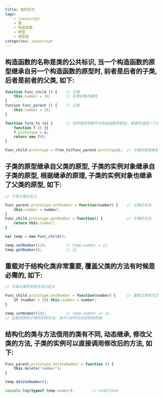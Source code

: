 ```yaml
---
title: 类的层次
tags: 
    - javascript
    - 类
    - 构造函数
    - 原型
    - 原型链
categories: javascript
---
```


## 构造函数的名称是类的公共标识, 当一个构造函数的原型继承自另一个构造函数的原型时, 前者是后者的子类, 后者是前者的父类, 如下:
<!-- more -->

```javascript
function Func_child () {	// 子类
	this.number = 10;		// 实例对象的属性
}
funcion Func_parent () {	// 父类
	this.number = 20;
}

function form_to (o) {		// 将传递的参数作为构造函数的原型, 新建并返回一个实例对象, 这个对象继承自o
	function f () {}
	f.prototype = o;
	return new f();
}

Func_child.prototype = from_to(Func_parent.prototype);	// 子类的原型继承自父类的原型
```

## 子类的原型继承自父类的原型, 子类的实例对象继承自子类的原型, 根据继承的原理, 子类的实例对象也继承了父类的原型, 如下:
```javascript
// 子类父类以定义

Func_parent.prototype.setNumber = function(number) {	// 父类的方法
	this.number = number;
}
Func_child.prototype.getNumber = function() {			// 子类的方法
	return this.number;
}

var temp = new Func_child();

temp.setNumber(11);			// temp.number = 11
temp.getNumber();			// 11
```

## 重载对于结构化类非常重要, 覆盖父类的方法有时候是必需的, 如下:
```javascript
// 子类父类的实例方法以定义

Func_child.prototype.setNumber = function(number) {		// 重载父类的方法
	if (number > 20) this.number = number;
}

temp.setNumber(13);			// temp.number == 11
// 这里调用的子类的实例方法, 由于<20所以并没有修改值
```


## 结构化的类与方法借用的类有不同, 动态继承, 修改父类的方法, 子类的实例可以直接调用修改后的方法, 如下:

```javascript
Func_parent.prototype.deleteNumber = function () {
	this.delete('number');
}

temp.deleteNumber();

console.log(typeof temp.number);		// undefined
```
